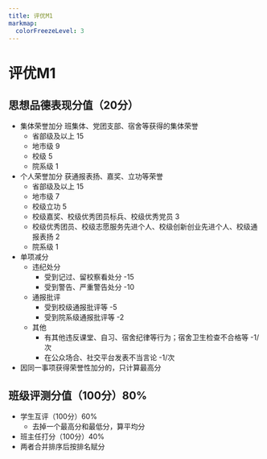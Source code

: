 ```yaml
---
title: 评优M1
markmap:
  colorFreezeLevel: 3
---
```

# 评优M1
## 思想品德表现分值（20分）
  - 集体荣誉加分 班集体、党团支部、宿舍等获得的集体荣誉
    - 省部级及以上 15
    - 地市级 9
    - 校级 5
    - 院系级 1
  - 个人荣誉加分 获通报表扬、嘉奖、立功等荣誉
    - 省部级及以上 15
    - 地市级 7
    - 校级立功 5
    - 校级嘉奖、校级优秀团员标兵、校级优秀党员 3
    - 校级优秀团员、校级志愿服务先进个人、校级创新创业先进个人、校级通报表扬 2
    - 院系级 1
  - 单项减分 
    - 违纪处分
      - 受到记过、留校察看处分 -15
      - 受到警告、严重警告处分 -10
    - 通报批评
      - 受到校级通报批评等 -5
      - 受到院系级通报批评等 -2
    - 其他
      - 有其他违反课堂、自习、宿舍纪律等行为；宿舍卫生检查不合格等 -1/次
      - 在公众场合、社交平台发表不当言论 -1/次
  - 因同一事项获得荣誉性加分的，只计算最高分
## 班级评测分值（100分）80% 
  - 学生互评（100分）60%
    - 去掉一个最高分和最低分，算平均分
  - 班主任打分（100分）40%
  - 两者合并排序后按排名赋分


